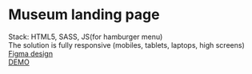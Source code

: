 # Museum landing page
Stack: HTML5, SASS, JS(for hamburger menu)<br/>
The solution is fully responsive (mobiles, tablets, laptops, high screens)<br/>
 [Figma design](https://www.figma.com/file/NWD38mUnijAtiz3HrX3zgW/%D0%9D%D0%90%D0%9C%D0%A3?node-id=264%3A6)<br/>
 [DEMO](https://vovador.github.io/Museum/)

